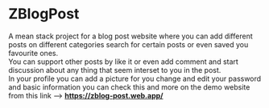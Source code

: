 # ZBlogPost
A mean stack project for a blog post website where you can add different posts on different categories search for certain posts or even saved you favourite ones. </br>
You can support other posts by like it or even add comment and start discussion about any thing that seem interset to you in the post. </br>
In your profile you can add a picture for you change and edit your password and basic information you can check this and more on the demo website from this link --> **https://zblog-post.web.app/**
